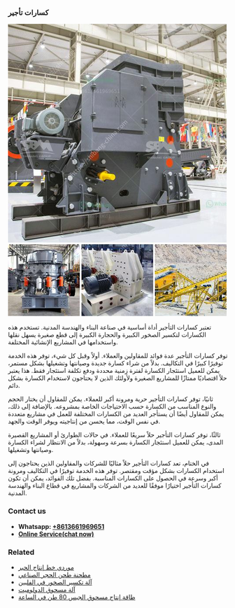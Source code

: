 <h3>كسارات تأجير</h3><img src='1701852660.jpg' alt=''><p>تعتبر كسارات التأجير أداة أساسية في صناعة البناء والهندسة المدنية. تستخدم هذه الكسارات لتكسير الصخور الكبيرة والحجارة الكبيرة إلى قطع صغيرة يسهل نقلها واستخدامها في المشاريع الإنشائية المختلفة.</p><p>توفر كسارات التأجير عدة فوائد للمقاولين والعملاء. أولاً وقبل كل شيء، توفر هذه الخدمة توفيرًا كبيرًا في التكاليف. بدلاً من شراء كسارة جديدة وصيانتها وتشغيلها بشكل مستمر، يمكن للعميل استئجار الكسارة لفترة زمنية محددة ودفع تكلفة استئجار فقط. هذا يعتبر حلاً اقتصاديًا ممتازًا للمشاريع الصغيرة ولأولئك الذين لا يحتاجون لاستخدام الكسارة بشكل دائم.</p><p>ثانيًا، توفر كسارات التأجير حرية ومرونة أكبر للعملاء. يمكن للمقاول أن يختار الحجم والنوع المناسب من الكسارة حسب الاحتياجات الخاصة بمشروعه. بالإضافة إلى ذلك، يمكن للمقاول أيضًا أن يستأجر العديد من الكسارات المختلفة للعمل في مشاريع متعددة في نفس الوقت، مما يحسن من إنتاجيته ويوفر الوقت والجهد.</p><p>ثالثًا، توفر كسارات التأجير حلاً سريعًا للعملاء. في حالات الطوارئ أو المشاريع القصيرة المدى، يمكن للعميل استئجار الكسارة بسرعة وسهولة، بدلاً من الانتظار لشراء الكسارة وصيانتها وتشغيلها.</p><p>في الختام، تعد كسارات التأجير حلاً مثاليًا للشركات والمقاولين الذين يحتاجون إلى استخدام الكسارات بشكل مؤقت ومقتصر. توفر هذه الخدمة توفيرًا في التكاليف ومرونة أكبر وسرعة في الحصول على الكسارات المناسبة. بفضل تلك الفوائد، يمكن أن تكون كسارات التأجير اختيارًا موفقًا للعديد من الشركات والمشاريع في قطاع البناء والهندسة المدنية.</p><h3>Contact us</h3><ul><li><strong>Whatsapp:&nbsp;<a href="https://wa.me/8613661969651">+8613661969651</a></strong></li><li><a href="https://swt.shibang-china.com/?git&amp;zhl&amp;كسارات تأجير"><strong>Online Service(chat now)</strong></a></li></ul><h3>Related</h3><ul><li><a href='موردي خط إنتاج الحبر.md'>موردي خط إنتاج الحبر</a></li><li><a href='مطحنة طحن الحجر الصناعي.md'>مطحنة طحن الحجر الصناعي</a></li><li><a href='آلة تكسير الصخور في الفلبين.md'>آلة تكسير الصخور في الفلبين</a></li><li><a href='آلة مسحوق الدولوميت.md'>آلة مسحوق الدولوميت</a></li><li><a href='طاقة إنتاج مسحوق الجبس 80 طن في الساعة.md'>طاقة إنتاج مسحوق الجبس 80 طن في الساعة</a></li></ul>